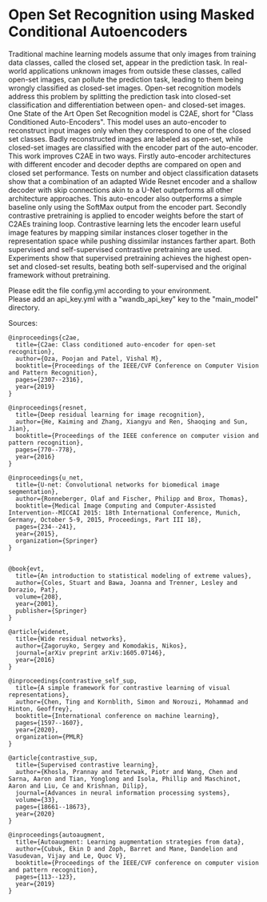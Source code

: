 # Open Set Recognition using Masked Conditional Autoencoders
Traditional machine learning models assume that only images from training data classes, called the closed set, appear in the prediction task. 
In real-world applications unknown images from outside these classes, called open-set images, can pollute the prediction task, leading to them being wrongly classified as closed-set images. 
Open-set recognition models address this problem by splitting the prediction task into closed-set classification and differentiation between open- and closed-set images. One State of the Art Open Set Recognition model is C2AE, short for "Class Conditioned Auto-Encoders". 
This model uses an auto-encoder to reconstruct input images only when they correspond to one of the closed set classes. Badly reconstructed images are labeled as open-set, while closed-set images are classified with the encoder part of the auto-encoder.
This work improves C2AE in two ways. Firstly auto-encoder architectures with different encoder and decoder depths are compared on open and closed set performance. 
Tests on number and object classification datasets show that a combination of an adapted Wide Resnet encoder and a shallow decoder with skip connections akin to a U-Net outperforms all other architecture approaches. 
This auto-encoder also outperforms a simple baseline only using the SoftMax output from the encoder part. Secondly contrastive pretraining is applied to encoder weights before the start of C2AEs training loop. 
Contrastive learning lets the encoder learn useful image features by mapping similar instances closer together in the representation space while pushing dissimilar instances farther apart. Both supervised and self-supervised contrastive pretraining are used. 
Experiments show that supervised pretraining achieves the highest open-set and closed-set results, beating both self-supervised and the original framework without pretraining.

Please edit the file config.yml according to your environment.  
Please add an api_key.yml with a "wandb_api_key" key to the "main_model" directory.

Sources:
```
@inproceedings{c2ae,
  title={C2ae: Class conditioned auto-encoder for open-set recognition},
  author={Oza, Poojan and Patel, Vishal M},
  booktitle={Proceedings of the IEEE/CVF Conference on Computer Vision and Pattern Recognition},
  pages={2307--2316},
  year={2019}
}

@inproceedings{resnet,
  title={Deep residual learning for image recognition},
  author={He, Kaiming and Zhang, Xiangyu and Ren, Shaoqing and Sun, Jian},
  booktitle={Proceedings of the IEEE conference on computer vision and pattern recognition},
  pages={770--778},
  year={2016}
}

@inproceedings{u_net,
  title={U-net: Convolutional networks for biomedical image segmentation},
  author={Ronneberger, Olaf and Fischer, Philipp and Brox, Thomas},
  booktitle={Medical Image Computing and Computer-Assisted Intervention--MICCAI 2015: 18th International Conference, Munich, Germany, October 5-9, 2015, Proceedings, Part III 18},
  pages={234--241},
  year={2015},
  organization={Springer}
}


@book{evt,
  title={An introduction to statistical modeling of extreme values},
  author={Coles, Stuart and Bawa, Joanna and Trenner, Lesley and Dorazio, Pat},
  volume={208},
  year={2001},
  publisher={Springer}
}

@article{widenet,
  title={Wide residual networks},
  author={Zagoruyko, Sergey and Komodakis, Nikos},
  journal={arXiv preprint arXiv:1605.07146},
  year={2016}
}

@inproceedings{contrastive_self_sup,
  title={A simple framework for contrastive learning of visual representations},
  author={Chen, Ting and Kornblith, Simon and Norouzi, Mohammad and Hinton, Geoffrey},
  booktitle={International conference on machine learning},
  pages={1597--1607},
  year={2020},
  organization={PMLR}
}

@article{contrastive_sup,
  title={Supervised contrastive learning},
  author={Khosla, Prannay and Teterwak, Piotr and Wang, Chen and Sarna, Aaron and Tian, Yonglong and Isola, Phillip and Maschinot, Aaron and Liu, Ce and Krishnan, Dilip},
  journal={Advances in neural information processing systems},
  volume={33},
  pages={18661--18673},
  year={2020}
}

@inproceedings{autoaugment,
  title={Autoaugment: Learning augmentation strategies from data},
  author={Cubuk, Ekin D and Zoph, Barret and Mane, Dandelion and Vasudevan, Vijay and Le, Quoc V},
  booktitle={Proceedings of the IEEE/CVF conference on computer vision and pattern recognition},
  pages={113--123},
  year={2019}
}
```
